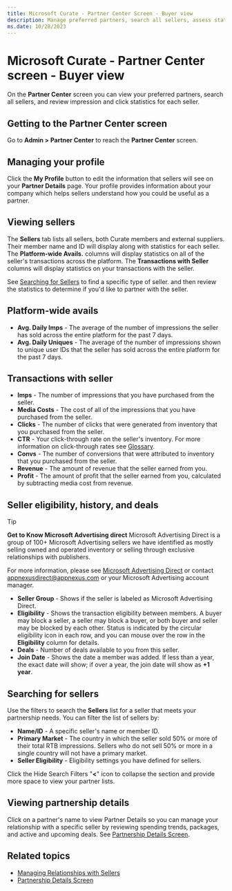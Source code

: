 ```yaml
---
title: Microsoft Curate - Partner Center Screen - Buyer view
description: Manage preferred partners, search all sellers, assess stats, and optimize partner activities on Partner Center screen.
ms.date: 10/28/2023
---
```


# Microsoft Curate - Partner Center screen - Buyer view

On the **Partner Center** screen you can view your preferred partners, search all sellers, and review impression and click statistics for each seller.

## Getting to the **Partner Center** screen

Go to **Admin > Partner Center** to reach the **Partner Center** screen.

## Managing your profile

Click the **My Profile** button to edit the information that sellers will see on your **Partner Details** page. Your profile
provides information about your company which helps sellers understand how you could be useful as a partner.

## Viewing sellers

The **Sellers** tab lists all sellers, both Curate members and external suppliers. Their member name and ID will display along with statistics for each seller. The **Platform-wide Avails.** columns will display statistics on all of the seller's transactions across the platform. The **Transactions with Seller** columns will display statistics on your transactions with the seller.

See [Searching for Sellers](partner-center-screen-buyer-view.md#searching-for-sellers) to find a specific type of seller.
and then review the statistics to determine if you'd like to partner with the seller.

## Platform-wide avails

- **Avg. Daily Imps** - The average of the number of impressions the seller has sold across the entire platform for the past 7 days.
- **Avg. Daily Uniques** - The average of the number of impressions shown to unique user IDs that the seller has sold across the entire platform for the past 7 days.

## Transactions with seller

- **Imps** - The number of impressions that you have purchased from the seller.
- **Media Costs** - The cost of all of the impressions that you have purchased from the seller.
- **Clicks** - The number of clicks that were generated from inventory that you purchased from the seller.
- **CTR** - Your click-through rate on the seller's inventory. For more information on click-through rates see [Glossary](../industry-reference/online-advertising-and-ad-tech-glossary.md).
- **Convs** - The number of conversions that were attributed to inventory that you purchased from the seller.
- **Revenue** - The amount of revenue that the seller earned from you.
- **Profit** - The amount of profit that the seller earned from you, calculated by subtracting media cost from revenue.

## Seller eligibility, history, and deals

> [!TIP]
> **Get to Know Microsoft Advertising direct**
> Microsoft Advertising Direct is a group of 100+ Microsoft Advertising sellers we have identified as mostly selling owned and operated inventory or selling through exclusive relationships with publishers.
>
>For more information, please see [Microsoft Advertising Direct](appnexus-direct-for-buyers.md) or contact [appnexusdirect@appnexus.com](mailto:appnexusdirect@appnexus.com) or your Microsoft Advertising account manager.

- **Seller Group** - Shows if the seller is labeled as Microsoft Advertising Direct.
- **Eligibility** - Shows the transaction eligibility between members. A buyer may block a seller, a seller may block a buyer, or both buyer and seller may be blocked by each other. Status is indicated by the circular eligibility icon in each row, and you can mouse over the row in the **Eligibility** column for details.
- **Deals** - Number of deals available to you from this seller.
- **Join Date** - Shows the date a member was added. If less than a year, the exact date will show; if over a year, the join date will show as **+1 year**.

## Searching for sellers

Use the filters to search the **Sellers** list for a seller that meets your partnership needs. You can filter the list of sellers by:

- **Name/ID** - A specific seller's name or member ID.
- **Primary Market** - The country in which the seller sold 50% or more of their total RTB impressions.
  Sellers who do not sell 50% or more in a single country will not have
  a primary market.
- **Seller Eligibility** - Eligibility settings you have defined for sellers.

Click the Hide Search Filters "**\<**" icon to collapse the section and provide more space to view your partner lists.

## Viewing partnership details

Click on a partner's name to view Partner Details so you can manage your relationship with a specific seller by reviewing spending trends,
packages, and active and upcoming deals. See [Partnership Details Screen](../monetize/partnership-details-screen-buyer-view.md).

## Related topics

- [Managing Relationships with Sellers](managing-relationships-with-sellers.md)
- [Partnership Details Screen](partnership-details-screen-buyer-view.md)
